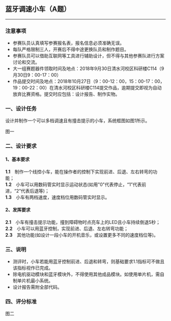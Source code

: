 ## 蓝牙调速小车（A题）

---
### 注意事项
- 参赛队员认真填写参赛报名表，报名信息必须准确无误。  
- 每队严格限制三人，开赛后不得中途更换队员和制作题目。  
- 参赛队员可以借助互联网等工具进行辅助设计，但不得与其他参赛队进行方案讨论和交流。  
- 大一组赛题器件领取时间及地点：2018年9月30日清水河校区科研楼C114（9月30日9：00-17：00）  
- 作品提交时间及地点：2018年10月27日（9：00-12：00，15：00-17：00，19：00-22：00）在清水河校区科研楼C114提交作品，逾期提交即视为自动放弃比赛资格。提交时应包括：设计报告、制作实物。  

### 一、设计任务
设计并制作一个可以多档调速且有撞击提示的小车，系统框图如图1所示。  
  
  
图一 
  
### 二、设计要求
#### 1、基本要求
**1.1**&emsp;制作一个线控小车，能在操作者的控制下实现前进、后退、左右转弯的功能；  
**1.2**&emsp;小车可以用数码管实时显示运动状态(如用"0"代表停止，“1”代表前进，“2”代表后退等)；  
**1.3**&emsp;小车有两档速度，速度档位用数码管实时显示。  
#### 2、发挥要求
**2.1**&emsp;小车有撞击提示功能，撞到障碍物时点亮车上的LED且小车持续倒退5秒；  
**2.2**&emsp;小车可以用蓝牙控制，实现前进、后退、左右转弯功能；  
**2.3**&emsp;其他功能(如设计一段小车的开机音乐，或设置更多不同的速度档位等)。  
### 三、说明
- 测评时，小车若能用蓝牙控制前进、后退和转弯，则基础要求1.1指标可不做且该指标视作已完成。  
- 除电机驱动模块和蓝牙模块外，不得使用其他成品模块。如使用单片机，需自制单片机最小系统。  
- 设计报告需附全部代码。  
  
### 四、评分标准
  
图二  


